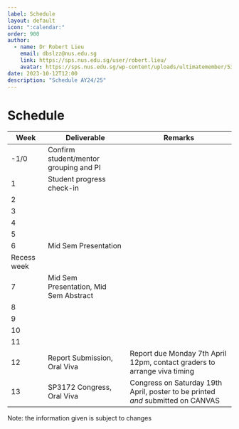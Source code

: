 ```yaml
---
label: Schedule
layout: default
icon: ":calendar:"
order: 900
author:
  - name: Dr Robert Lieu
    email: dbslzz@nus.edu.sg
    link: https://sps.nus.edu.sg/user/robert.lieu/
    avatar: https://sps.nus.edu.sg/wp-content/uploads/ultimatemember/53/profile_photo.jpg
date: 2023-10-12T12:00
description: "Schedule AY24/25"
---
```


# Schedule

| Week        | Deliverable                               | Remarks                                                          |
|-------------|-------------------------------------------|------------------------------------------------------------------|
|        -1/0 | Confirm student/mentor grouping and PI    |                                                                  |
|           1 | Student progress check-in                 |                                                                  |
|           2 |                                           |                                                                  |
|           3 |                                           |                                                                  |
|           4 |                                           |                                                                  |
|           5 |                                           |                                                                  |
|           6 | Mid Sem Presentation                      |                                                                  |
| Recess week |                                           |                                                                  |
|           7 | Mid Sem Presentation, Mid Sem Abstract    |                                                                  |
|           8 |                                           |                                                                  |
|           9 |                                           |                                                                  |
|          10 |                                           |                                                                  |
|          11 |                                           |                                                                  |
|          12 | Report Submission, Oral Viva              | Report due Monday 7th April 12pm, contact graders to arrange viva timing |
|          13 | SP3172 Congress, Oral Viva                | Congress on Saturday 19th April, poster to be printed _and_ submitted on CANVAS |

Note: the information given is subject to changes
